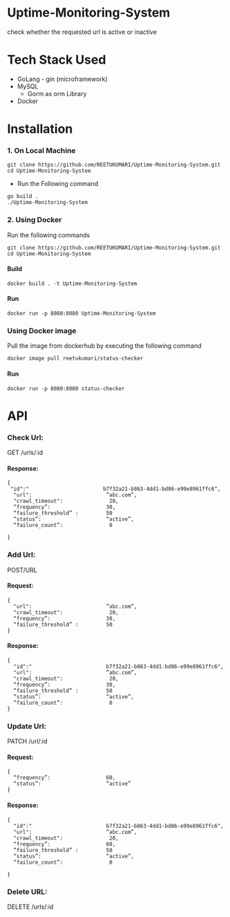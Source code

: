 # Uptime-Monitoring-System
check whether the requested url is active or inactive

# Tech Stack Used
  - GoLang - gin (microframework)
  - MySQL
    - Gorm as orm Library
  - Docker
# Installation
### 1. On Local Machine
```
git clone https://github.com/REETUKUMARI/Uptime-Monitoring-System.git
cd Uptime-Monitoring-System
```
  - Run the Following command
```
go build .
./Uptime-Monitoring-System
```
### 2. Using Docker
Run the following commands
```
git clone https://github.com/REETUKUMARI/Uptime-Monitoring-System.git
cd Uptime-Monitoring-System
```
#### Build
```
docker build . -t Uptime-Monitoring-System
```
#### Run
```
docker run -p 8080:8080 Uptime-Monitoring-System
```
### Using Docker image
Pull the image from dockerhub by executing the following command
```
docker image pull reetukumari/status-checker
```
#### Run
```
docker run -p 8080:8080 status-checker
```
# API
### Check Url:
GET /urls/:id
#### Response:
```
{
 "id":"                        b7f32a21-b863-4dd1-bd86-e99e8961ffc6",
  "url":                        ”abc.com”,
  "crawl_timeout":               20,
  “frequency”:                  30, 
  “failure_threshold” :         50 
  “status”:                     “active”, 
  “failure_count”:               0

}
```
### Add Url:
POST/URL
#### Request:
```
{
  "url":                        ”abc.com”,
  "crawl_timeout":               20,
  “frequency”:                  30, 
  “failure_threshold” :         50 
}
```
#### Response:
```
{
  "id":"                        b7f32a21-b863-4dd1-bd86-e99e8961ffc6",
  "url":                        ”abc.com”,
  "crawl_timeout":               20,
  “frequency”:                  30, 
  “failure_threshold” :         50 
  “status”:                     “active”, 
  “failure_count”:               0
}
```
### Update Url:
PATCH /url/:id
#### Request:
```
{
  “frequency”:                  60, 
  “status”:                     “active” 
}
```
#### Response:
```
{
  "id":"                        b7f32a21-b863-4dd1-bd86-e99e8961ffc6",
  "url":                        ”abc.com”,
  "crawl_timeout":               20,
  “frequency”:                  60, 
  “failure_threshold” :         50 
  “status”:                     “active”, 
  “failure_count”:               0

}
```
### Delete URL:
DELETE /urls/:id

